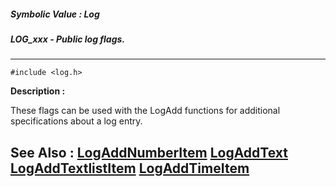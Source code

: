 ##### Symbolic Value : Log
##### LOG_xxx - Public log flags.
---
```
#include <log.h>
```
**Description :**

These flags can be used with the LogAdd functions for additional specifications 
about a log entry.

**See Also :**
[LogAddNumberItem](/domino-c-api-docs/reference/Func/LogAddNumberItem)
[LogAddText](/domino-c-api-docs/reference/Func/LogAddText)
[LogAddTextlistItem](/domino-c-api-docs/reference/Func/LogAddTextlistItem)
[LogAddTimeItem](/domino-c-api-docs/reference/Func/LogAddTimeItem)
---
